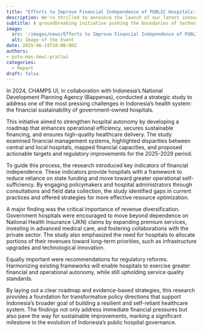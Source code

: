```yaml
---
title: "Efforts to Improve Financial Independence of PUBLIC Hospitals: Recommendations for Policy Improvement"
description: We're thrilled to announce the launch of our latest innovative project, set to revolutionize the industry.
subtitle: A groundbreaking initiative pushing the boundaries of technology.
image:
  src: '/images/news/Efforts to Improve Financial Independence of PUBLIC Hospitals 3.webp'
  alt: Image of the Event
date: 2025-06-19T10:00:00Z
authors:
- putu-mas-dewi-pratiwi
categories:
  - Report
draft: false
---
```


In 2024, CHAMPS UI, in collaboration with Indonesia’s National Development Planning Agency (Bappenas), conducted a strategic study to address one of the most pressing challenges in Indonesia’s health system: the financial sustainability of government-owned hospitals.

This initiative aimed to strengthen hospital autonomy by developing a roadmap that enhances operational efficiency, secures sustainable financing, and ensures high-quality healthcare delivery. The study examined financial management systems, highlighted disparities between central and local hospitals, mapped financial capacities, and proposed actionable targets and regulatory improvements for the 2025-2029 period.

To guide this process, the research introduced key indicators of financial independence. These indicators provide hospitals with a framework to reduce reliance on state funding and move toward greater operational self-sufficiency. By engaging policymakers and hospital administrators through consultations and field data collection, the study identified gaps in current practices and offered strategies for more effective resource optimization.

A major finding was the critical importance of revenue diversification. Government hospitals were encouraged to move beyond dependence on National Health Insurance (JKN) claims by expanding premium services, investing in advanced medical care, and fostering collaborations with the private sector. The study also emphasized the need for hospitals to allocate portions of their revenues toward long-term priorities, such as infrastructure upgrades and technological innovation.

Equally important were recommendations for regulatory reforms. Harmonizing existing frameworks will enable hospitals to exercise greater financial and operational autonomy, while still upholding service quality standards.

By laying out a clear roadmap and evidence-based strategies, this research provides a foundation for transformative policy directions that support Indonesia’s broader goal of building a resilient and self-reliant healthcare system. The findings not only address immediate financial pressures but also pave the way for sustainable improvements, marking a significant milestone in the evolution of Indonesia’s public hospital governance.
